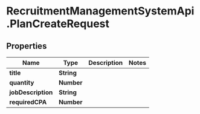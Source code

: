# RecruitmentManagementSystemApi.PlanCreateRequest

## Properties

Name | Type | Description | Notes
------------ | ------------- | ------------- | -------------
**title** | **String** |  | 
**quantity** | **Number** |  | 
**jobDescription** | **String** |  | 
**requiredCPA** | **Number** |  | 


